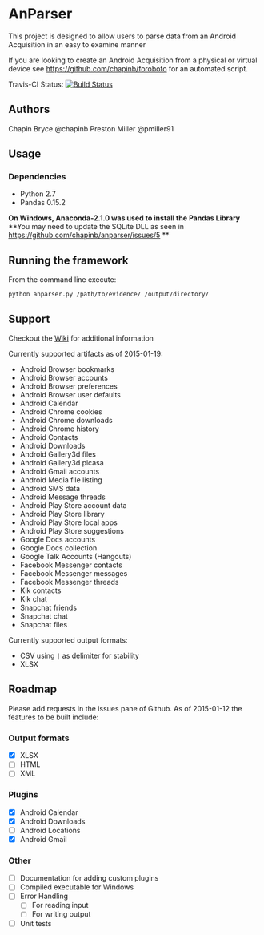 # AnParser

This project is designed to allow users to parse data from an Android Acquisition in an easy to examine manner

If you are looking to create an Android Acquisition from a physical or virtual device see
https://github.com/chapinb/foroboto for an automated script.

Travis-CI Status: [![Build Status](https://travis-ci.org/chapinb/anparser.svg?branch=0.01a)](https://travis-ci.org/chapinb/anparser)

## Authors

Chapin Bryce @chapinb
Preston Miller @pmiller91

## Usage

### Dependencies

* Python 2.7
* Pandas 0.15.2

**On Windows, Anaconda-2.1.0 was used to install the Pandas Library**
**You may need to update the SQLite DLL as seen in https://github.com/chapinb/anparser/issues/5 **

## Running the framework

From the command line execute:

    python anparser.py /path/to/evidence/ /output/directory/

## Support

Checkout the [Wiki](https://github.com/chapinb/anparser/wiki) for additional information

Currently supported artifacts as of 2015-01-19:

* Android Browser bookmarks
* Android Browser accounts
* Android Browser preferences
* Android Browser user defaults
* Android Calendar
* Android Chrome cookies
* Android Chrome downloads
* Android Chrome history
* Android Contacts
* Android Downloads
* Android Gallery3d files
* Android Gallery3d picasa
* Android Gmail accounts
* Android Media file listing
* Android SMS data
* Android Message threads
* Android Play Store account data
* Android Play Store library
* Android Play Store local apps
* Android Play Store suggestions
* Google Docs accounts
* Google Docs collection
* Google Talk Accounts (Hangouts)
* Facebook Messenger contacts
* Facebook Messenger messages
* Facebook Messenger threads
* Kik contacts
* Kik chat
* Snapchat friends
* Snapchat chat
* Snapchat files

Currently supported output formats:

* CSV using `|` as delimiter for stability
* XLSX

## Roadmap

Please add requests in the issues pane of Github. As of 2015-01-12 the features to be built include:

### Output formats
* [x] XLSX
* [ ] HTML
* [ ] XML

### Plugins
* [x] Android Calendar
* [x] Android Downloads
* [ ] Android Locations
* [x] Android Gmail

### Other
* [ ] Documentation for adding custom plugins
* [ ] Compiled executable for Windows
* [ ] Error Handling
  * [ ] For reading input
  * [ ] For writing output
* [ ] Unit tests